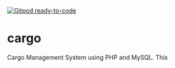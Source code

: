 [![Gitpod ready-to-code](https://img.shields.io/badge/Gitpod-ready--to--code-blue?logo=gitpod)](https://gitpod.io/#https://github.com/JustGotLakiSean/CargoManagementSystem_PHP_MySQL)

# cargo

Cargo Management System using PHP and MySQL. This